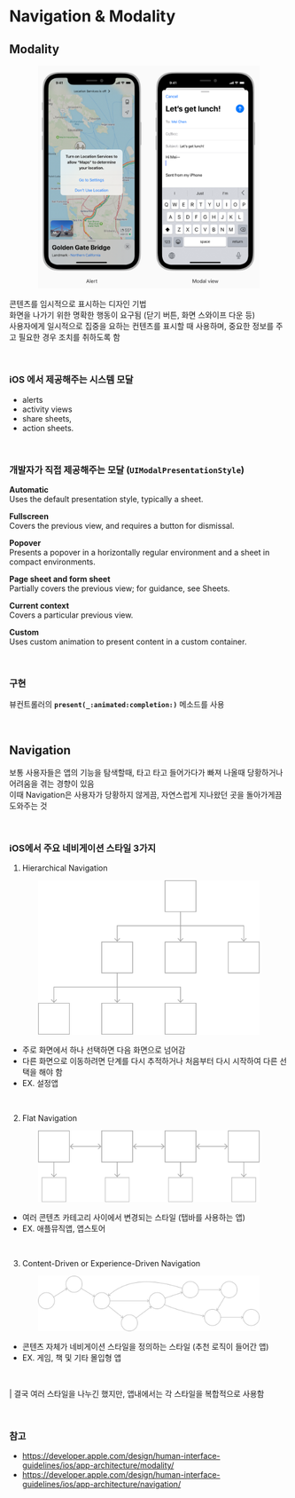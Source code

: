 # Navigation & Modality

## Modality

<div style="text-align : center;">
    <img src="https://github.com/hyeji-K/fastcampus_iOS_course/blob/main/image/Modality.png" width="400">
</div>

콘텐츠를 임시적으로 표시하는 디자인 기법 <br>
화면을 나가기 위한 명확한 행동이 요구됨 (닫기 버튼, 화면 스와이프 다운 등) <br>
사용자에게 일시적으로 집중을 요하는 컨텐츠를 표시할 때 사용하며, 중요한 정보를 주고 필요한 경우 조치를 취하도록 함 

<br>

### iOS 에서 제공해주는 시스템 모달 
- alerts
- activity views
- share sheets,
- action sheets. 

<br>

### 개발자가 직접 제공해주는 모달 (`UIModalPresentationStyle`)

**Automatic** <br>
Uses the default presentation style, typically a sheet.

**Fullscreen** <br> 
Covers the previous view, and requires a button for dismissal.

**Popover** <br>
Presents a popover in a horizontally regular environment and a sheet in compact environments.

**Page sheet and form sheet** <br> 
Partially covers the previous view; for guidance, see Sheets.

**Current context** <br> 
Covers a particular previous view.

**Custom** <br>
Uses custom animation to present content in a custom container.

<br>

### 구현
뷰컨트롤러의  **`present(_:animated:completion:)`**  메소드를 사용

<br>

## Navigation
보통 사용자들은 앱의 기능을 탐색할때, 타고 타고 들어가다가 빠져 나올때 당황하거나 어려움을 겪는 경향이 있음 <br>
이때 Navigation은 사용자가 당황하지 않게끔, 자연스럽게 지나왔던 곳을 돌아가게끔 도와주는 것

<br>

### iOS에서 주요 네비게이션 스타일 3가지
1. Hierarchical Navigation
<div style="text-align : center;">
<img src="https://github.com/hyeji-K/fastcampus_iOS_course/blob/main/image/NavigationHierarchical-Graphic_2x.png" width="400">
</div>

- 주로 화면에서 하나 선택하면 다음 화면으로 넘어감 
- 다른 화면으로 이동하려면 단계를 다시 추적하거나 처음부터 다시 시작하여 다른 선택을 해야 함
- EX. 설정앱

<br>

2. Flat Navigation

<div style="text-align : center;">
<img src="https://github.com/hyeji-K/fastcampus_iOS_course/blob/main/image/NavigationFlat-Graphic_2x.png" width="400">
</div>

- 여러 콘텐츠 카테고리 사이에서 변경되는 스타일 (탭바를 사용하는 앱)
- EX. 애플뮤직앱, 앱스토어

<br>

3. Content-Driven or Experience-Driven Navigation

<div style="text-align : center;">
<img src="https://github.com/hyeji-K/fastcampus_iOS_course/blob/main/image/NavigationExperienceDriven-Graphic_2x.png" width="400">
</div>

- 콘텐츠 자체가 네비게이션 스타일을 정의하는 스타일 (추천 로직이 들어간 앱)
- EX. 게임, 책 및 기타 몰입형 앱

<br>

| 결국 여러 스타일을 나누긴 했지만, 앱내에서는 각 스타일을 복합적으로 사용함



<br>


### 참고

- https://developer.apple.com/design/human-interface-guidelines/ios/app-architecture/modality/
- https://developer.apple.com/design/human-interface-guidelines/ios/app-architecture/navigation/